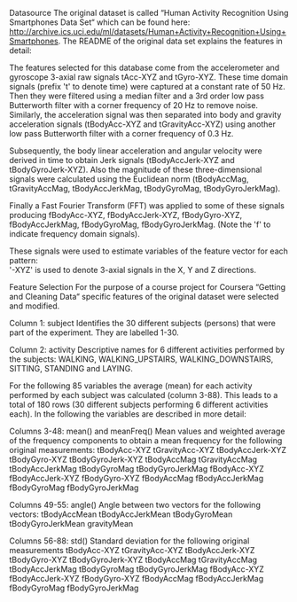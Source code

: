Datasource
The original dataset is called “Human Activity Recognition Using Smartphones Data Set“ which can be found here: http://archive.ics.uci.edu/ml/datasets/Human+Activity+Recognition+Using+Smartphones.
The README of the original data set explains the features in detail:

The features selected for this database come from the accelerometer and gyroscope 3-axial raw signals tAcc-XYZ and tGyro-XYZ. These time domain signals (prefix 't' to denote time) were captured at a constant rate of 50 Hz. Then they were filtered using a median filter and a 3rd order low pass Butterworth filter with a corner frequency of 20 Hz to remove noise. Similarly, the acceleration signal was then separated into body and gravity acceleration signals (tBodyAcc-XYZ and tGravityAcc-XYZ) using another low pass Butterworth filter with a corner frequency of 0.3 Hz. 

Subsequently, the body linear acceleration and angular velocity were derived in time to obtain Jerk signals (tBodyAccJerk-XYZ and tBodyGyroJerk-XYZ). Also the magnitude of these three-dimensional signals were calculated using the Euclidean norm (tBodyAccMag, tGravityAccMag, tBodyAccJerkMag, tBodyGyroMag, tBodyGyroJerkMag). 

Finally a Fast Fourier Transform (FFT) was applied to some of these signals producing fBodyAcc-XYZ, fBodyAccJerk-XYZ, fBodyGyro-XYZ, fBodyAccJerkMag, fBodyGyroMag, fBodyGyroJerkMag. (Note the 'f' to indicate frequency domain signals).
 
These signals were used to estimate variables of the feature vector for each pattern:  
'-XYZ' is used to denote 3-axial signals in the X, Y and Z directions.


Feature Selection
For the purpose of a course project for Coursera “Getting and Cleaning Data“ specific features of the original dataset were selected and modified.

Column 1: subject
Identifies the 30 different subjects (persons) that were part of the experiment. They are labelled 1-30.

Column 2: activity
Descriptive names for 6 different activities performed by the subjects: WALKING, WALKING_UPSTAIRS, WALKING_DOWNSTAIRS, SITTING, STANDING and LAYING.

For the following 85 variables the average (mean) for each activity performed by each subject was calculated (column 3-88). This leads to a total of 180 rows (30 different subjects performing 6 different activities each). In the following the variables are described in more detail:

Columns 3-48: mean() and meanFreq()
Mean values and weighted average of the frequency components to obtain a mean frequency for the following original measurements:
tBodyAcc-XYZ
tGravityAcc-XYZ
tBodyAccJerk-XYZ
tBodyGyro-XYZ
tBodyGyroJerk-XYZ
tBodyAccMag
tGravityAccMag
tBodyAccJerkMag
tBodyGyroMag
tBodyGyroJerkMag
fBodyAcc-XYZ
fBodyAccJerk-XYZ
fBodyGyro-XYZ
fBodyAccMag
fBodyAccJerkMag
fBodyGyroMag
fBodyGyroJerkMag

Columns 49-55: angle()
Angle between two vectors for the following vectors:
tBodyAccMean
tBodyAccJerkMean
tBodyGyroMean
tBodyGyroJerkMean
gravityMean

Columns 56-88: std()
Standard deviation for the following original measurements
tBodyAcc-XYZ
tGravityAcc-XYZ
tBodyAccJerk-XYZ
tBodyGyro-XYZ
tBodyGyroJerk-XYZ
tBodyAccMag
tGravityAccMag
tBodyAccJerkMag
tBodyGyroMag
tBodyGyroJerkMag
fBodyAcc-XYZ
fBodyAccJerk-XYZ
fBodyGyro-XYZ
fBodyAccMag
fBodyAccJerkMag
fBodyGyroMag
fBodyGyroJerkMag
